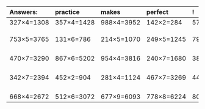 | Answers: | practice | makes | perfect | ! |
| :--- | :--- | :--- | :--- | :--- |
| 327×4=1308 | 357×4=1428 | 988×4=3952 | 142×2=284 | 578×8=4624 | 
|   |   |   |   |   | 
|   |   |   |   |   | 
|   |   |   |   |   | 
| 753×5=3765 | 131×6=786 | 214×5=1070 | 249×5=1245 | 798×4=3192 | 
|   |   |   |   |   | 
|   |   |   |   |   | 
|   |   |   |   |   | 
|   |   |   |   |   | 
| 470×7=3290 | 867×6=5202 | 954×4=3816 | 240×7=1680 | 389×3=1167 | 
|   |   |   |   |   | 
|   |   |   |   |   | 
|   |   |   |   |   | 
|   |   |   |   |   | 
| 342×7=2394 | 452×2=904 | 281×4=1124 | 467×7=3269 | 440×3=1320 | 
|   |   |   |   |   | 
|   |   |   |   |   | 
|   |   |   |   |   | 
|   |   |   |   |   | 
| 668×4=2672 | 512×6=3072 | 677×9=6093 | 778×8=6224 | 806×7=5642 | 
